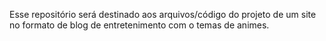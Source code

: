 Esse repositório será destinado aos arquivos/código do projeto de um site no formato de blog de entretenimento com o temas de animes.
